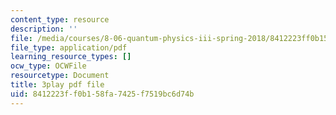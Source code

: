 ```yaml
---
content_type: resource
description: ''
file: /media/courses/8-06-quantum-physics-iii-spring-2018/8412223ff0b158fa7425f7519bc6d74b_868odGqmB1E.pdf
file_type: application/pdf
learning_resource_types: []
ocw_type: OCWFile
resourcetype: Document
title: 3play pdf file
uid: 8412223f-f0b1-58fa-7425-f7519bc6d74b
---
```

